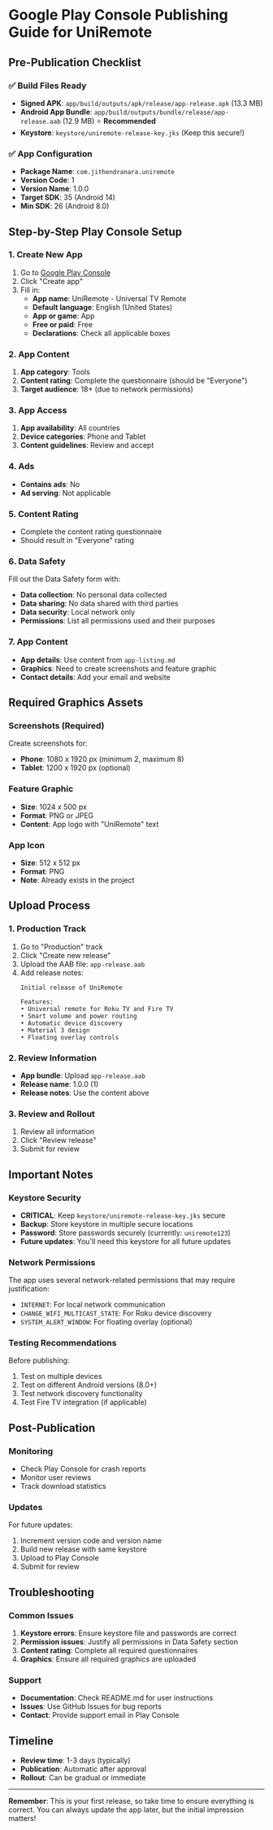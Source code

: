 # Google Play Console Publishing Guide for UniRemote

## Pre-Publication Checklist

### ✅ Build Files Ready
- **Signed APK**: `app/build/outputs/apk/release/app-release.apk` (13.3 MB)
- **Android App Bundle**: `app/build/outputs/bundle/release/app-release.aab` (12.9 MB) ⭐ **Recommended**
- **Keystore**: `keystore/uniremote-release-key.jks` (Keep this secure!)

### ✅ App Configuration
- **Package Name**: `com.jithendranara.uniremote`
- **Version Code**: 1
- **Version Name**: 1.0.0
- **Target SDK**: 35 (Android 14)
- **Min SDK**: 26 (Android 8.0)

## Step-by-Step Play Console Setup

### 1. Create New App
1. Go to [Google Play Console](https://play.google.com/console)
2. Click "Create app"
3. Fill in:
   - **App name**: UniRemote - Universal TV Remote
   - **Default language**: English (United States)
   - **App or game**: App
   - **Free or paid**: Free
   - **Declarations**: Check all applicable boxes

### 2. App Content
1. **App category**: Tools
2. **Content rating**: Complete the questionnaire (should be "Everyone")
3. **Target audience**: 18+ (due to network permissions)

### 3. App Access
1. **App availability**: All countries
2. **Device categories**: Phone and Tablet
3. **Content guidelines**: Review and accept

### 4. Ads
- **Contains ads**: No
- **Ad serving**: Not applicable

### 5. Content Rating
- Complete the content rating questionnaire
- Should result in "Everyone" rating

### 6. Data Safety
Fill out the Data Safety form with:
- **Data collection**: No personal data collected
- **Data sharing**: No data shared with third parties
- **Data security**: Local network only
- **Permissions**: List all permissions used and their purposes

### 7. App Content
- **App details**: Use content from `app-listing.md`
- **Graphics**: Need to create screenshots and feature graphic
- **Contact details**: Add your email and website

## Required Graphics Assets

### Screenshots (Required)
Create screenshots for:
- **Phone**: 1080 x 1920 px (minimum 2, maximum 8)
- **Tablet**: 1200 x 1920 px (optional)

### Feature Graphic
- **Size**: 1024 x 500 px
- **Format**: PNG or JPEG
- **Content**: App logo with "UniRemote" text

### App Icon
- **Size**: 512 x 512 px
- **Format**: PNG
- **Note**: Already exists in the project

## Upload Process

### 1. Production Track
1. Go to "Production" track
2. Click "Create new release"
3. Upload the AAB file: `app-release.aab`
4. Add release notes:
   ```
   Initial release of UniRemote
   
   Features:
   • Universal remote for Roku TV and Fire TV
   • Smart volume and power routing
   • Automatic device discovery
   • Material 3 design
   • Floating overlay controls
   ```

### 2. Review Information
- **App bundle**: Upload `app-release.aab`
- **Release name**: 1.0.0 (1)
- **Release notes**: Use the content above

### 3. Review and Rollout
1. Review all information
2. Click "Review release"
3. Submit for review

## Important Notes

### Keystore Security
- **CRITICAL**: Keep `keystore/uniremote-release-key.jks` secure
- **Backup**: Store keystore in multiple secure locations
- **Password**: Store passwords securely (currently: `uniremote123`)
- **Future updates**: You'll need this keystore for all future updates

### Network Permissions
The app uses several network-related permissions that may require justification:
- `INTERNET`: For local network communication
- `CHANGE_WIFI_MULTICAST_STATE`: For Roku device discovery
- `SYSTEM_ALERT_WINDOW`: For floating overlay (optional)

### Testing Recommendations
Before publishing:
1. Test on multiple devices
2. Test on different Android versions (8.0+)
3. Test network discovery functionality
4. Test Fire TV integration (if applicable)

## Post-Publication

### Monitoring
- Check Play Console for crash reports
- Monitor user reviews
- Track download statistics

### Updates
For future updates:
1. Increment version code and version name
2. Build new release with same keystore
3. Upload to Play Console
4. Submit for review

## Troubleshooting

### Common Issues
1. **Keystore errors**: Ensure keystore file and passwords are correct
2. **Permission issues**: Justify all permissions in Data Safety section
3. **Content rating**: Complete all required questionnaires
4. **Graphics**: Ensure all required graphics are uploaded

### Support
- **Documentation**: Check README.md for user instructions
- **Issues**: Use GitHub Issues for bug reports
- **Contact**: Provide support email in Play Console

## Timeline
- **Review time**: 1-3 days (typically)
- **Publication**: Automatic after approval
- **Rollout**: Can be gradual or immediate

---

**Remember**: This is your first release, so take time to ensure everything is correct. You can always update the app later, but the initial impression matters!
